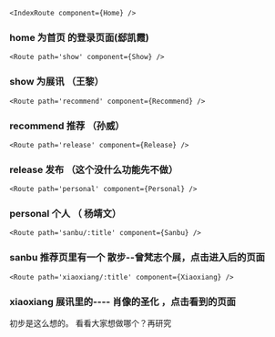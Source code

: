 ```<IndexRoute component={Home} />```
### home 为首页 的登录页面(郄凯霞)

```<Route path='show' component={Show} />```
### show 为展讯   （王黎）

```<Route path='recommend' component={Recommend} />```
### recommend 推荐 （孙威）

 ```<Route path='release' component={Release} />```
### release 发布 （这个没什么功能先不做）

 ```<Route path='personal' component={Personal} />```
### personal 个人 （ 杨靖文）

```<Route path='sanbu/:title' component={Sanbu} />```
###  sanbu 推荐页里有一个 散步--曾梵志个展，点击进入后的页面  

 ```<Route path='xiaoxiang/:title' component={Xiaoxiang} />```
### xiaoxiang 展讯里的---- 肖像的圣化 ，点击看到的页面

初步是这么想的。
看看大家想做哪个？再研究
